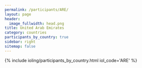 ```yaml
---
permalink: /participants/ARE/
layout: page
header:
  image_fullwidth: head.png
title: United Arab Emirates
category: countries
participants_by_country: true
sidebar: right
sitemap: false
---
```


{% include ioling/participants_by_country.html iol_code='ARE' %}